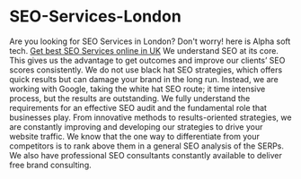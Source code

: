# SEO-Services-London
Are you looking for SEO Services in London? Don't worry! here is Alpha soft tech. <a href="https://alpha-softtech.com/seo-services/">Get best SEO Services online in UK</a> 
We understand SEO at its core. This gives us the advantage to get outcomes and improve our clients’ SEO scores consistently. We do not use black hat SEO strategies, which offers quick results but can damage your brand in the long run. Instead, we are working with Google, taking the white hat SEO route; it time intensive process, but the results are outstanding.
We fully understand the requirements for an effective SEO audit and the fundamental role that businesses play. From innovative methods to results-oriented strategies, we are constantly improving and developing our strategies to drive your website traffic.
We know that the one way to differentiate from your competitors is to rank above them in a general SEO analysis of the SERPs. We also have professional SEO consultants constantly available to deliver free brand consulting.
